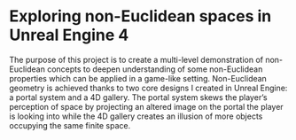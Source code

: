 # Exploring non-Euclidean spaces in Unreal Engine 4

The purpose of this project is to create a multi-level demonstration of non-Euclidean concepts to deepen understanding of some non-Euclidean properties which can be applied
in a game-like setting. Non-Euclidean geometry is achieved thanks to two core designs I created in Unreal Engine: a portal system and a 4D gallery. The portal system skews
the player’s perception of space by projecting an altered image on the portal the player is looking into while the 4D gallery creates an illusion of more objects occupying the same finite space.
